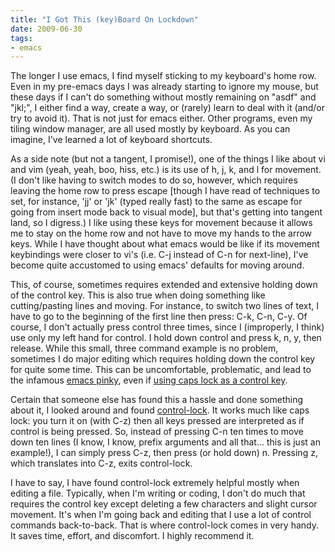 ```yaml
---
title: "I Got This (key)Board On Lockdown"
date: 2009-06-30
tags:
- emacs
---
```

The longer I use emacs, I find myself sticking to my keyboard's home row. Even in my pre-emacs days I was already starting to ignore my mouse, but these days if I can't do something without mostly remaining on "asdf" and "jkl;", I either find a way, create a way, or (rarely) learn to deal with it (and/or try to avoid it). That is not just for emacs either. Other programs, even my tiling window manager, are all used mostly by keyboard. As you can imagine, I've learned a lot of keyboard shortcuts.
<!--more-->
As a side note (but not a tangent, I promise!), one of the things I like about vi and vim (yeah, yeah, boo, hiss, etc.) is its use of h, j, k, and l for movement. (I don't like having to switch modes to do so, however, which requires leaving the home row to press escape [though I have read of techniques to set, for instance, 'jj' or 'jk' (typed really fast) to the same as escape for going from insert mode back to visual mode], but that's getting into tangent land, so I digress.) I like using these keys for movement because it allows me to stay on the home row and not have to move my hands to the arrow keys. While I have thought about what emacs would be like if its movement keybindings were closer to vi's (i.e. C-j instead of C-n for next-line), I've become quite accustomed to using emacs' defaults for moving around.

This, of course, sometimes requires extended and extensive holding down of the control key. This is also true when doing something like cutting/pasting lines and moving. For instance, to switch two lines of text, I have to go to the beginning of the first line then press: C-k, C-n, C-y. Of course, I don't actually press control three times, since I (improperly, I think) use only my left hand for control. I hold down control and press k, n, y, then release. While this small, three command example is no problem, sometimes I do major editing which requires holding down the control key for quite some time. This can be uncomfortable, problematic, and lead to the infamous [emacs pinky](http://en.wikipedia.org/wiki/Emacs#Emacs_Pinky), even if [using caps lock as a control key](http://www.emacswiki.org/emacs/MovingTheCtrlKey).

Certain that someone else has found this a hassle and done something about it, I looked around and found [control-lock](http://www.emacswiki.org/emacs/ControlLock). It works much like caps lock: you turn it on (with C-z) then all keys pressed are interpreted as if control is being pressed. So, instead of pressing C-n ten times to move down ten lines (I know, I know, prefix arguments and all that... this is just an example!), I can simply press C-z, then press (or hold down) n. Pressing z, which translates into C-z, exits control-lock.

I have to say, I have found control-lock extremely helpful mostly when editing a file. Typically, when I'm writing or coding, I don't do much that requires the control key except deleting a few characters and slight cursor movement. It's when I'm going back and editing that I use a lot of control commands back-to-back. That is where control-lock comes in very handy. It saves time, effort, and discomfort. I highly recommend it.
